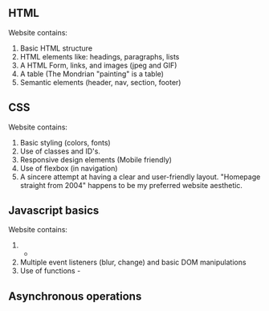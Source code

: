 ## HTML

Website contains: 
1. Basic HTML structure
1. HTML elements like: headings, paragraphs, lists
1. A HTML Form, links, and images (jpeg and GIF)
1. A table (The Mondrian "painting" is a table)
1. Semantic elements (header, nav, section, footer)


## CSS

Website contains:
1. Basic styling (colors, fonts)
1. Use of classes and ID's. 
1. Responsive design elements (Mobile friendly)
1. Use of flexbox (in navigation)
1. A sincere attempt at having a clear and user-friendly layout. "Homepage straight from 2004" happens to be my preferred website aesthetic.


## Javascript basics 

Website contains: 
1. -
1. Multiple event listeners (blur, change) and basic DOM manipulations
1. Use of functions - 

## Asynchronous operations 
